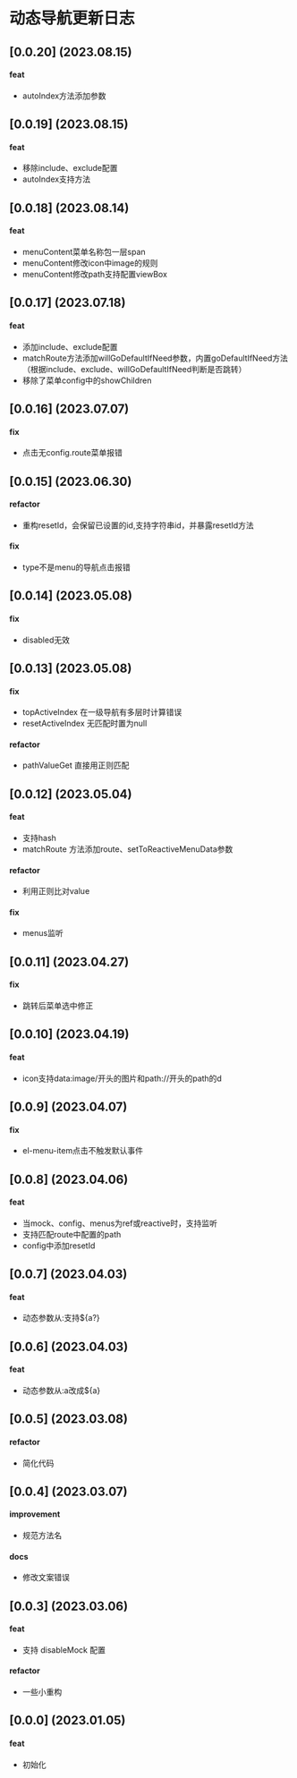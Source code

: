 # 动态导航更新日志

## [0.0.20] (2023.08.15)
#### feat
- autoIndex方法添加参数

## [0.0.19] (2023.08.15)
#### feat
- 移除include、exclude配置
- autoIndex支持方法

## [0.0.18] (2023.08.14)
#### feat
- menuContent菜单名称包一层span
- menuContent修改icon中image的规则
- menuContent修改path支持配置viewBox

## [0.0.17] (2023.07.18)
#### feat
- 添加include、exclude配置
- matchRoute方法添加willGoDefaultIfNeed参数，内置goDefaultIfNeed方法（根据include、exclude、willGoDefaultIfNeed判断是否跳转）
- 移除了菜单config中的showChildren


## [0.0.16] (2023.07.07)
#### fix
- 点击无config.route菜单报错

## [0.0.15] (2023.06.30)
#### refactor
- 重构resetId，会保留已设置的id,支持字符串id，并暴露resetId方法

#### fix
- type不是menu的导航点击报错

## [0.0.14] (2023.05.08)
#### fix
- disabled无效

## [0.0.13] (2023.05.08)
#### fix
- topActiveIndex 在一级导航有多层时计算错误
- resetActiveIndex 无匹配时置为null

#### refactor
- pathValueGet 直接用正则匹配

## [0.0.12] (2023.05.04)

#### feat
- 支持hash
- matchRoute 方法添加route、setToReactiveMenuData参数

#### refactor
- 利用正则比对value

#### fix
- menus监听

## [0.0.11] (2023.04.27)
#### fix
- 跳转后菜单选中修正

## [0.0.10] (2023.04.19)
#### feat
- icon支持data:image/开头的图片和path://开头的path的d

## [0.0.9] (2023.04.07)
#### fix
- el-menu-item点击不触发默认事件

## [0.0.8] (2023.04.06)
#### feat
- 当mock、config、menus为ref或reactive时，支持监听
- 支持匹配route中配置的path
- config中添加resetId

## [0.0.7] (2023.04.03)
#### feat
- 动态参数从:支持${a?}

## [0.0.6] (2023.04.03)
#### feat
- 动态参数从:a改成${a}

## [0.0.5] (2023.03.08)
#### refactor
- 简化代码

## [0.0.4] (2023.03.07)
#### improvement
- 规范方法名
#### docs
- 修改文案错误

## [0.0.3] (2023.03.06)
#### feat
- 支持 disableMock 配置
#### refactor
- 一些小重构

## [0.0.0] (2023.01.05)
#### feat
- 初始化
